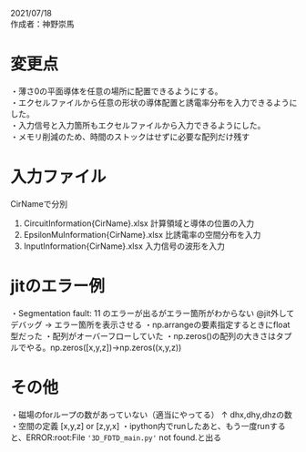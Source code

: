 2021/07/18  
作成者：神野崇馬  

# 変更点
・薄さ0の平面導体を任意の場所に配置できるようにする。  
・エクセルファイルから任意の形状の導体配置と誘電率分布を入力できるようにした。  
・入力信号と入力箇所もエクセルファイルから入力できるようにした。  
・メモリ削減のため、時間のストックはせずに必要な配列だけ残す 

# 入力ファイル
CirNameで分別  
1. CircuitInformation{CirName}.xlsx
計算領域と導体の位置の入力
2. EpsilonMuInformation{CirName}.xlsx
比誘電率の空間分布を入力
3. InputInformation{CirName}.xlsx
入力信号の波形を入力

# jitのエラー例
・Segmentation fault: 11  のエラーが出るがエラー箇所がわからない
@jit外してデバッグ → エラー箇所を表示させる
・np.arrangeの要素指定するときにfloat型だった
・配列がオーバーフローしていた
・np.zeros()の配列の大きさはタプルでやる。np.zeros([x,y,z])→np.zeros((x,y,z))

# その他
・磁場のforループの数があっていない（適当にやってる）
↑ dhx,dhy,dhzの数
・空間の定義
[x,y,z] or [z,y,x]
・ipython内でrunしたあと、もう一度runすると、ERROR:root:File `'3D_FDTD_main.py'` not found.と出る